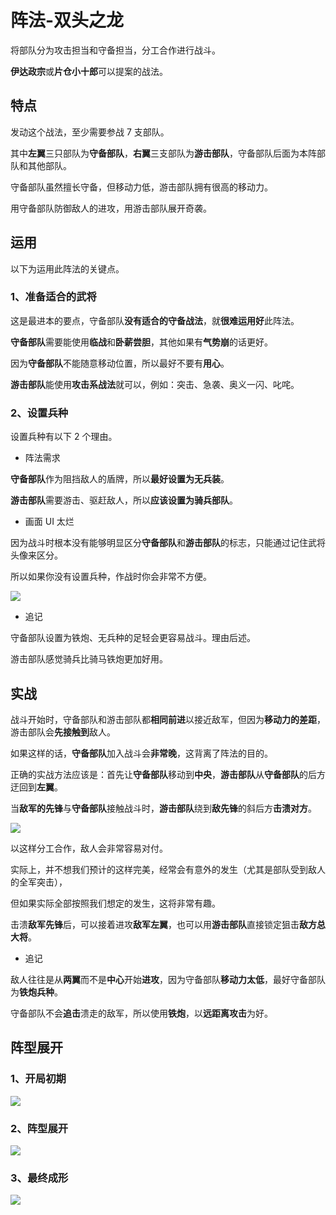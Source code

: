 # 阵法-双头之龙

将部队分为攻击担当和守备担当，分工合作进行战斗。

**伊达政宗**或**片仓小十郎**可以提案的战法。

## 特点

发动这个战法，至少需要参战 7 支部队。

其中**左翼**三只部队为**守备部队**，**右翼**三支部队为**游击部队**，守备部队后面为本阵部队和其他部队。

守备部队虽然擅长守备，但移动力低，游击部队拥有很高的移动力。

用守备部队防御敌人的进攻，用游击部队展开奇袭。

## 运用

以下为运用此阵法的关键点。

### 1、准备适合的武将

这是最进本的要点，守备部队**没有适合的守备战法**，就**很难运用好**此阵法。

**守备部队**需要能使用**临战**和**卧薪尝胆**，其他如果有**气势崩**的话更好。

因为**守备部队**不能随意移动位置，所以最好不要有**用心**。

**游击部队**能使用**攻击系战法**就可以，例如：突击、急袭、奥义一闪、叱咤。

### 2、设置兵种

设置兵种有以下 2 个理由。

- 阵法需求

**守备部队**作为阻挡敌人的盾牌，所以**最好设置为无兵装**。

**游击部队**需要游击、驱赶敌人，所以**应该设置为骑兵部队**。

- 画面 UI 太烂

因为战斗时根本没有能够明显区分**守备部队**和**游击部队**的标志，只能通过记住武将头像来区分。

所以如果你没有设置兵种，作战时你会非常不方便。

![](/images/03/double-headed-dragon-arm.jpg)

- 追记

守备部队设置为铁炮、无兵种的足轻会更容易战斗。理由后述。

游击部队感觉骑兵比骑马铁炮更加好用。

## 实战

战斗开始时，守备部队和游击部队都**相同前进**以接近敌军，但因为**移动力的差距**，游击部队会**先接触到**敌人。

如果这样的话，**守备部队**加入战斗会**非常晚**，这背离了阵法的目的。

正确的实战方法应该是：首先让**守备部队**移动到**中央**，**游击部队**从**守备部队**的后方迂回到**左翼**。

当**敌军的先锋**与**守备部队**接触战斗时，**游击部队**绕到**敌先锋**的斜后方**击溃对方**。

![](/images/03/double-headed-dragon-way.jpg)

以这样分工合作，敌人会非常容易对付。

实际上，并不想我们预计的这样完美，经常会有意外的发生（尤其是部队受到敌人的全军突击），

但如果实际全部按照我们想定的发生，这将非常有趣。

击溃**敌军先锋**后，可以接着进攻**敌军左翼**，也可以用**游击部队**直接锁定狙击**敌方总大将**。

- 追记

敌人往往是从**两翼**而不是**中心**开始**进攻**，因为守备部队**移动力太低**，最好守备部队为**铁炮兵种**。

守备部队不会**追击**溃走的敌军，所以使用**铁炮**，以**远距离攻击**为好。

## 阵型展开

### 1、开局初期

![](/images/03/double-headed-dragon-01.png)

### 2、阵型展开

![](/images/03/double-headed-dragon-02.png)

### 3、最终成形

![](/images/03/double-headed-dragon-03.png)
